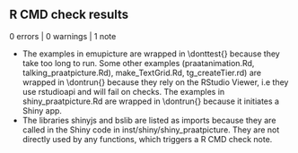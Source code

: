 ## R CMD check results

0 errors | 0 warnings | 1 note

* The examples in emupicture are wrapped in \donttest{} because they take too long to run. Some other examples (praatanimation.Rd, talking_praatpicture.Rd), make_TextGrid.Rd, tg_createTier.rd) are wrapped in \dontrun{} because they rely on the RStudio Viewer, i.e they use rstudioapi and will fail on checks. The examples in shiny_praatpicture.Rd are wrapped in \dontrun{} because it initiates a Shiny app.
* The libraries shinyjs and bslib are listed as imports because they are called in the Shiny code in inst/shiny/shiny_praatpicture. They are not directly used by any functions, which triggers a R CMD check note.
